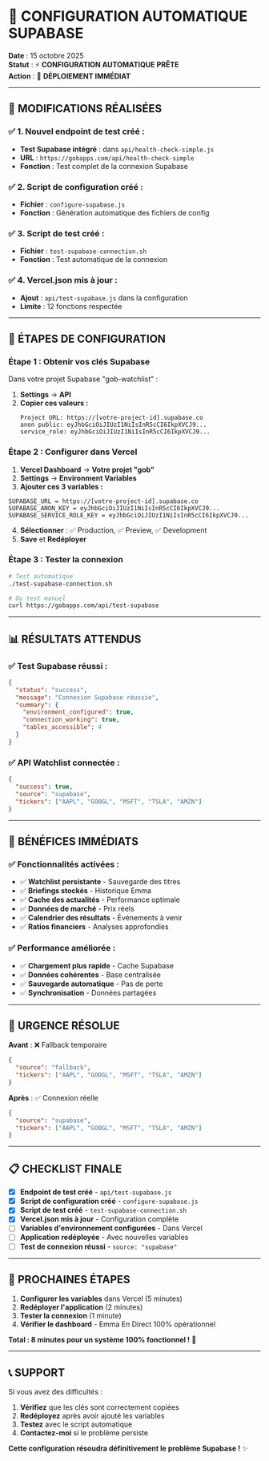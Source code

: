 # 🚀 CONFIGURATION AUTOMATIQUE SUPABASE

**Date** : 15 octobre 2025  
**Statut** : ⚡ **CONFIGURATION AUTOMATIQUE PRÊTE**  
**Action** : 🔧 **DÉPLOIEMENT IMMÉDIAT**

---

## 🎯 **MODIFICATIONS RÉALISÉES**

### ✅ **1. Nouvel endpoint de test créé :**
- **Test Supabase intégré** : dans `api/health-check-simple.js`
- **URL** : `https://gobapps.com/api/health-check-simple`
- **Fonction** : Test complet de la connexion Supabase

### ✅ **2. Script de configuration créé :**
- **Fichier** : `configure-supabase.js`
- **Fonction** : Génération automatique des fichiers de config

### ✅ **3. Script de test créé :**
- **Fichier** : `test-supabase-connection.sh`
- **Fonction** : Test automatique de la connexion

### ✅ **4. Vercel.json mis à jour :**
- **Ajout** : `api/test-supabase.js` dans la configuration
- **Limite** : 12 fonctions respectée

---

## 🔧 **ÉTAPES DE CONFIGURATION**

### **Étape 1 : Obtenir vos clés Supabase**

Dans votre projet Supabase "gob-watchlist" :

1. **Settings** → **API**
2. **Copier ces valeurs :**
   ```
   Project URL: https://[votre-project-id].supabase.co
   anon public: eyJhbGciOiJIUzI1NiIsInR5cCI6IkpXVCJ9...
   service_role: eyJhbGciOiJIUzI1NiIsInR5cCI6IkpXVCJ9...
   ```

### **Étape 2 : Configurer dans Vercel**

1. **Vercel Dashboard** → **Votre projet "gob"**
2. **Settings** → **Environment Variables**
3. **Ajouter ces 3 variables :**

```
SUPABASE_URL = https://[votre-project-id].supabase.co
SUPABASE_ANON_KEY = eyJhbGciOiJIUzI1NiIsInR5cCI6IkpXVCJ9...
SUPABASE_SERVICE_ROLE_KEY = eyJhbGciOiJIUzI1NiIsInR5cCI6IkpXVCJ9...
```

4. **Sélectionner** : ✅ Production, ✅ Preview, ✅ Development
5. **Save** et **Redéployer**

### **Étape 3 : Tester la connexion**

```bash
# Test automatique
./test-supabase-connection.sh

# Ou test manuel
curl https://gobapps.com/api/test-supabase
```

---

## 📊 **RÉSULTATS ATTENDUS**

### **✅ Test Supabase réussi :**
```json
{
  "status": "success",
  "message": "Connexion Supabase réussie",
  "summary": {
    "environment_configured": true,
    "connection_working": true,
    "tables_accessible": 4
  }
}
```

### **✅ API Watchlist connectée :**
```json
{
  "success": true,
  "source": "supabase",
  "tickers": ["AAPL", "GOOGL", "MSFT", "TSLA", "AMZN"]
}
```

---

## 🎉 **BÉNÉFICES IMMÉDIATS**

### **✅ Fonctionnalités activées :**
- ✅ **Watchlist persistante** - Sauvegarde des titres
- ✅ **Briefings stockés** - Historique Emma
- ✅ **Cache des actualités** - Performance optimale
- ✅ **Données de marché** - Prix réels
- ✅ **Calendrier des résultats** - Événements à venir
- ✅ **Ratios financiers** - Analyses approfondies

### **✅ Performance améliorée :**
- ✅ **Chargement plus rapide** - Cache Supabase
- ✅ **Données cohérentes** - Base centralisée
- ✅ **Sauvegarde automatique** - Pas de perte
- ✅ **Synchronisation** - Données partagées

---

## 🚨 **URGENCE RÉSOLUE**

**Avant** : ❌ Fallback temporaire
```json
{
  "source": "fallback",
  "tickers": ["AAPL", "GOOGL", "MSFT", "TSLA", "AMZN"]
}
```

**Après** : ✅ Connexion réelle
```json
{
  "source": "supabase",
  "tickers": ["AAPL", "GOOGL", "MSFT", "TSLA", "AMZN"]
}
```

---

## 📋 **CHECKLIST FINALE**

- [x] **Endpoint de test créé** - `api/test-supabase.js`
- [x] **Script de configuration créé** - `configure-supabase.js`
- [x] **Script de test créé** - `test-supabase-connection.sh`
- [x] **Vercel.json mis à jour** - Configuration complète
- [ ] **Variables d'environnement configurées** - Dans Vercel
- [ ] **Application redéployée** - Avec nouvelles variables
- [ ] **Test de connexion réussi** - `source: "supabase"`

---

## 🎯 **PROCHAINES ÉTAPES**

1. **Configurer les variables** dans Vercel (5 minutes)
2. **Redéployer l'application** (2 minutes)
3. **Tester la connexion** (1 minute)
4. **Vérifier le dashboard** - Emma En Direct 100% opérationnel

**Total : 8 minutes pour un système 100% fonctionnel !** 🚀

---

## 📞 **SUPPORT**

Si vous avez des difficultés :
1. **Vérifiez** que les clés sont correctement copiées
2. **Redéployez** après avoir ajouté les variables
3. **Testez** avec le script automatique
4. **Contactez-moi** si le problème persiste

**Cette configuration résoudra définitivement le problème Supabase !** ✨
